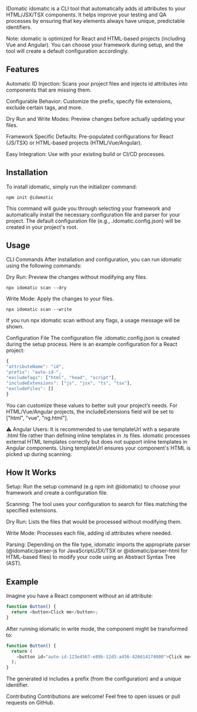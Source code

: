 IDomatic
idomatic is a CLI tool that automatically adds id attributes to your HTML/JSX/TSX components. It helps improve your testing and QA processes by ensuring that key elements always have unique, predictable identifiers.

Note: idomatic is optimized for React and HTML-based projects (including Vue and Angular). You can choose your framework during setup, and the tool will create a default configuration accordingly.

## Features

Automatic ID Injection: Scans your project files and injects id attributes into components that are missing them.

Configurable Behavior: Customize the prefix, specify file extensions, exclude certain tags, and more.

Dry Run and Write Modes: Preview changes before actually updating your files.

Framework Specific Defaults: Pre-populated configurations for React (JS/TSX) or HTML-based projects (HTML/Vue/Angular).

Easy Integration: Use with your existing build or CI/CD processes.

## Installation

To install idomatic, simply run the initializer command:

```shell
npm init @idomatic
```

This command will guide you through selecting your framework and automatically install the necessary configuration file and parser for your project. The default configuration file (e.g., .idomatic.config.json) will be created in your project's root.

## Usage

CLI Commands
After installation and configuration, you can run idomatic using the following commands:

Dry Run: Preview the changes without modifying any files.

```shell
npx idomatic scan --dry
```

Write Mode: Apply the changes to your files.

```shell
npx idomatic scan --write
```

If you run npx idomatic scan without any flags, a usage message will be shown.

Configuration File
The configuration file .idomatic.config.json is created during the setup process. Here is an example configuration for a React project:

```js
{
"attributeName": "id",
"prefix": "auto-id-",
"excludeTags": ["html", "head", "script"],
"includeExtensions": ["js", "jsx", "ts", "tsx"],
"excludeFiles": []
}
```

You can customize these values to better suit your project’s needs. For HTML/Vue/Angular projects, the includeExtensions field will be set to ["html", "vue", "ng.html"].

⚠️ Angular Users:
It is recommended to use templateUrl with a separate .html file rather than defining inline templates in .ts files.
idomatic processes external HTML templates correctly but does not support inline templates in Angular components. Using templateUrl ensures your component's HTML is picked up during scanning.

## How It Works

Setup:
Run the setup command (e.g npm init @idomatic) to choose your framework and create a configuration file.

Scanning:
The tool uses your configuration to search for files matching the specified extensions.

Dry Run: Lists the files that would be processed without modifying them.

Write Mode: Processes each file, adding id attributes where needed.

Parsing:
Depending on the file type, idomatic imports the appropriate parser (@idomatic/parser-js for JavaScript/JSX/TSX or @idomatic/parser-html for HTML-based files) to modify your code using an Abstract Syntax Tree (AST).

## Example

Imagine you have a React component without an id attribute:

```js
function Button() {
  return <button>Click me</button>;
}
```

After running idomatic in write mode, the component might be transformed to:

```js
function Button() {
  return (
    <button id="auto-id-123e4567-e89b-12d3-a456-426614174000">Click me</button>
  );
}
```

The generated id includes a prefix (from the configuration) and a unique identifier.

Contributing
Contributions are welcome! Feel free to open issues or pull requests on GitHub.
